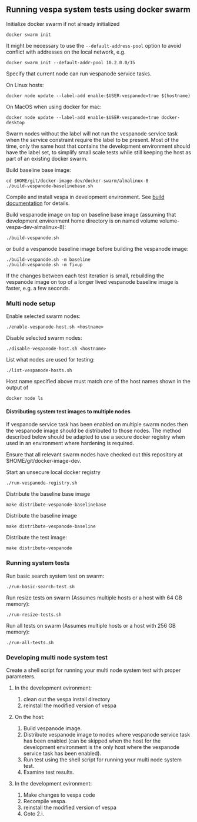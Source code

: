 <!--- Copyright Vespa.ai. Licensed under the terms of the Apache 2.0 license. See LICENSE in the project root. --->
## Running vespa system tests using docker swarm

Initialize docker swarm if not already initialized

    docker swarm init

It might be necessary to use the `--default-address-pool` option to
avoid conflict with addresses on the local network, e.g.

    docker swarm init --default-addr-pool 10.2.0.0/15

Specify that current node can run vespanode service tasks.

On Linux hosts:

    docker node update --label-add enable-$USER-vespanode=true $(hostname)

On MacOS when using docker for mac:

    docker node update --label-add enable-$USER-vespanode=true docker-desktop

Swarm nodes without the label will not run the vespanode service task
when the service constraint require the label to be present. Most of
the time, only the same host that contains the development environment should
have the label set, to simplify small scale tests while still keeping the
host as part of an existing docker swarm.

Build baseline base image:

    cd $HOME/git/docker-image-dev/docker-swarm/almalinux-8
    ./build-vespanode-baselinebase.sh


Compile and install vespa in development environment. See [build documentation](../../README.md) for details.

Build vespanode image on top on baseline base image (assuming that development environment home directory is on named volume volume-vespa-dev-almalinux-8):

    ./build-vespanode.sh

or build a vespanode baseline image before building the vespanode image:

    ./build-vespanode.sh -m baseline
    ./build-vespanode.sh -m fixup

If the changes between each test iteration is small, rebuilding the vespanode image on top of a longer lived vespanode baseline image is faster, e.g. a few seconds.

### Multi node setup

Enable selected swarm nodes:

    ./enable-vespanode-host.sh <hostname>

Disable selected swarm nodes:

    ./disable-vespanode-host.sh <hostname>

List what nodes are used for testing:

    ./list-vespanode-hosts.sh

Host name specified above must match one of the host names shown in the
output of

    docker node ls

#### Distributing system test images to multiple nodes

If vespanode service task has been enabled on multiple swarm nodes then the
vespanode image should be distributed to those nodes. The method described
below should be adapted to use a secure docker registry when used in an
environment where hardening is required.

Ensure that all relevant swarm nodes have checked out this repository at
$HOME/git/docker-image-dev.

Start an unsecure local docker registry

    ./run-vespanode-registry.sh

Distribute the baseline base image

    make distribute-vespanode-baselinebase

Distribute the baseline image

    make distribute-vespanode-baseline

Distribute the test image:

    make distribute-vespanode


### Running system tests
Run basic search system test on swarm:

    ./run-basic-search-test.sh

Run resize tests on swarm (Assumes multiple hosts or a host with 64 GB memory):

    ./run-resize-tests.sh

Run all tests on swarm (Assumes multiple hosts or a host with 256 GB memory):

    ./run-all-tests.sh

### Developing multi node system test

Create a shell script for running your multi node system test with proper parameters.

1. In the development evironment:
    1. clean out the vespa install directory
    2. reinstall the modified version of vespa
2. On the host:
    1. Build vespanode image.
    2. Distribute vespanode image to nodes where vespanode service task has been enabled (can be skipped when the host for the development environment is the only host where the vespanode service task has been enabled).
    3. Run test using the shell script for running your multi node system test.
    4. Examine test results.

3. In the development evironment:
    1. Make changes to vespa code
    2. Recompile vespa.
    3. reinstall the modified version of vespa
    4. Goto 2.i.
